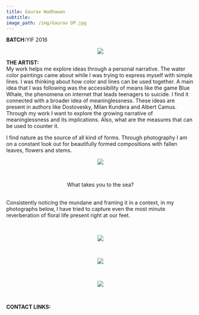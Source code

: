 ```yaml
---
title: Gaurav Wadhawan
subtitle: 
image_path: /img/Gaurav DP.jpg
---
```


<p><b>BATCH:</b>YIF 2016</p>

<p align="center">
<img src="../../img/Gaurav DP.jpg"></p>

<b>THE ARTIST:</b>
<br />
My work helps me explore ideas through a personal narrative. The water color paintings came about while I was trying to express myself with simple lines. I was thinking about how color and lines can be used together. A main idea that I was following was the accessibility of means like the game Blue Whale, the phenomena on internet that leads teenagers to suicide. I find it connected with a broader idea of meaninglessness. These ideas are present in authors like Dostovesky, Milan Kundera and Albert Camus. Through my work I want to explore the growing narrative of meaninglessness and its implications. Also, what are the measures that can be used to counter it. 

I find nature as the source of all kind of forms. Through photography I am on a constant look out for beautifully formed compositions with fallen leaves, flowers and stems. 
<br />
<p align="center">
<img src="../../img/GW1.jpg"></p>
<br />
<p align="center">What takes you to the sea?
<br />
<br />
<p align="left"></p> Consistently noticing the mundane and framing it in a context, in my photographs below, I have tried to capture even the most minute reverberation of floral life present right at our feet.</p>
<br />
<p align="center">
<img src="../../img/GW2.jpg"></p>
<br />
<p align="center">
<img src="../../img/GW3.jpg"></p>
<br />
<p align="center">
<img src="../../img/GW4.jpg"></p>
<br />

<b>CONTACT LINKS:</b>
<br />
<a href="https://www.facebook.com/gaurav.wadhawan.77" class="fa fa-facebook"></a>

